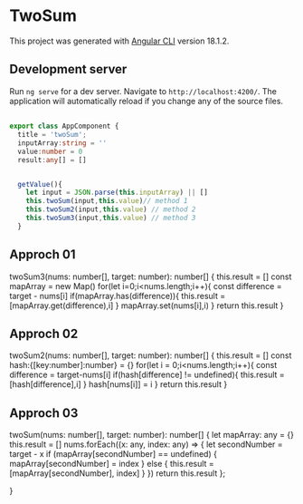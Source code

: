 # TwoSum

This project was generated with [Angular CLI](https://github.com/angular/angular-cli) version 18.1.2.

## Development server

Run `ng serve` for a dev server. Navigate to `http://localhost:4200/`. The application will automatically reload if you change any of the source files.
##
```ts
export class AppComponent {
  title = 'twoSum';
  inputArray:string = ''
  value:number = 0
  result:any[] = []


  getValue(){
    let input = JSON.parse(this.inputArray) || []
    this.twoSum(input,this.value)// method 1
    this.twoSum2(input,this.value) // method 2
    this.twoSum3(input,this.value) // method 3
  } 
```
## Approch 01
  twoSum3(nums: number[], target: number): number[] {
    this.result = []
    const mapArray = new Map()
    for(let i=0;i<nums.length;i++){
      const difference = target - nums[i]
      if(mapArray.has(difference)){
        this.result = [mapArray.get(difference),i]
      }
      mapArray.set(nums[i],i)
    }
    return this.result
  }
## Approch 02
  twoSum2(nums: number[], target: number): number[] {
    this.result = []
    const hash:{[key:number]:number} = {}
    for(let i = 0;i<nums.length;i++){
      const difference = target-nums[i]
      if(hash[difference] != undefined){
        this.result = [hash[difference],i]
      }
      hash[nums[i]] = i
    }
    return this.result
  }
## Approch 03
  twoSum(nums: number[], target: number): number[] {
    let mapArray: any = {}
    this.result = []
    nums.forEach((x: any, index: any) => {
        let secondNumber = target - x
        if (mapArray[secondNumber] == undefined) {
            mapArray[secondNumber] = index
        } else {
            this.result = [mapArray[secondNumber], index]
        }
    })
    return this.result
  };


}
